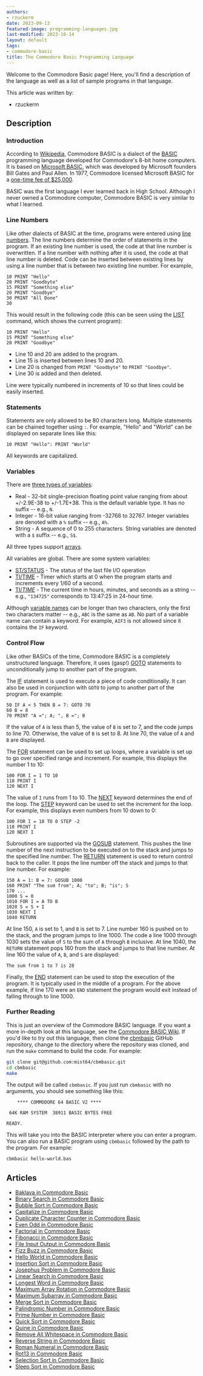 ```yaml
---
authors:
- rzuckerm
date: 2023-09-13
featured-image: programming-languages.jpg
last-modified: 2023-10-14
layout: default
tags:
- commodore-basic
title: The Commodore Basic Programming Language
---
```


Welcome to the Commodore Basic page! Here, you'll find a description of the language as well as a list of sample programs in that language.

This article was written by:

- rzuckerm

## Description

### Introduction

According to [Wikipedia][1], Commodore BASIC is a dialect of the [BASIC][2]
programming language developed for Commodore's 8-bit home computers. It is
based on [Microsoft BASIC][3], which was developed by Microsoft founders
Bill Gates and Paul Allen. In 1977, Commodore licensed Microsoft BASIC for
a [one-time fee of $25,000][4].

BASIC was the first language I ever learned back in High School. Although I
never owned a Commodore computer, Commodore BASIC is very similar to what I
learned.

### Line Numbers

Like other dialects of BASIC at the time, programs were entered using
[line numbers][5]. The line numbers determine the order of statements in the
program. If an existing line number is used, the code at that line number is
overwritten. If a line number with nothing after it is used, the code at that
line number is deleted. Code can be inserted between existing lines by
using a line number that is between two existing line number. For example,

```basic
10 PRINT "Hello"
20 PRINT "Goodbyte"
15 PRINT "Something else"
20 PRINT "Goodbye"
30 PRINT "All Done"
30
```

This would result in the following code (this can be seen using the [LIST][6]
command, which shows the current program):

```basic
10 PRINT "Hello"
15 PRINT "Something else"
20 PRINT "Goodbye"
```

- Line 10 and 20 are added to the program.
- Line 15 is inserted between lines 10 and 20.
- Line 20 is changed from `PRINT "Goodbyte"` to `PRINT "Goodbye"`.
- Line 30 is added and then deleted.

Line were typically numbered in increments of 10 so that lines could be easily
inserted.

### Statements

Statements are only allowed to be 80 characters long. Multiple statements can
be chained together using `:`. For example, "Hello" and "World" can be
displayed on separate lines like this:

```basic
10 PRINT "Hello": PRINT "World"
```

All keywords are capitalized.

### Variables

There are [three types of variables][7]:

- Real - 32-bit single-precision floating point value ranging from about
  +/-2.9E-38   to +/-1.7E+38. This is the default variable type. It has no
  suffix -- e.g., `N`.
- Integer - 16-bit value ranging from -32768 to 32767. Integer variables are
  denoted with a `%` suffix -- e.g., `A%`.
- String - A sequence of 0 to 255 characters. String variables are denoted
  with a `$` suffix -- e.g., `S$`.

All three types support [arrays][14].

All variables are global. There are some system variables:

- [ST/STATUS][8] - The status of the last file I/O operation
- [TI/TIME][9] - Timer which starts at 0 when the program starts and
  increments every 1/60 of a second.
- [TI$/TIME$][10] - The current time in hours, minutes, and seconds as a
  string -- e.g., `"134725"` corresponds to 13:47:25 in 24-hour time.

Although [variable names][11] can be longer than two characters, only the first
two characters matter -- e.g., `ABC` is the same as `AB`. No part of a
variable name can contain a keyword. For example, `AIF3` is not allowed since
it contains the `IF` keyword.

### Control Flow

Like other BASICs of the time, Commodore BASIC is a completely unstructured
language. Therefore, it uses (gasp!) [GOTO][12] statements to unconditionally
jump to another part of the program.

The [IF][13] statement is used to execute a piece of code conditionally. It
can also be used in conjunction with `GOTO` to jump to another part of the program.
For example:

```basic
50 IF A < 5 THEN B = 7: GOTO 70
60 B = 8
70 PRINT "A ="; A; ", B ="; B
```

If the value of `A` is less than 5, the value of `B` is set to 7, and the code
jumps to line 70. Otherwise, the value of `B` is set to 8. At line 70, the
value of `A` and `B` are displayed.

The [FOR][15] statement can be used to set up loops, where a variable is set
up to go over specified range and increment. For example, this displays the
number 1 to 10:

```basic
100 FOR I = 1 TO 10
110 PRINT I
120 NEXT I
```

The value of `I` runs from 1 to 10. The [NEXT][16] keyword determines the end
of the loop. The [STEP][17] keyword can be used to set the increment for the
loop. For example, this displays even numbers from 10 down to 0:

```basic
100 FOR I = 10 TO 0 STEP -2
110 PRINT I
120 NEXT I
```

Subroutines are supported via the [GOSUB][18] statement. This pushes the line
number of the next instruction to be executed on to the stack and jumps to
the specified line number. The [RETURN][19] statement is used to return
control back to the caller. It pops the line number off the stack and jumps
to that line number. For example:

```basic
150 A = 1: B = 7: GOSUB 1000
160 PRINT "The sum from"; A; "to"; B; "is"; S
170 ...
1000 S = 0
1010 FOR I = A TO B
1020 S = S + I
1030 NEXT I
1040 RETURN
```

At line 150, `A` is set to 1, and `B` is set to 7. Line number 160 is pushed on
to the stack, and the program jumps to line 1000. The code a line 1000 through
1030 sets the value of `S` to the sum of `A` through `B` inclusive. At line
1040, the `RETURN` statement pops 160 from the stack and jumps to that line
number. At line 160 the value of `A`, `B`, and `S` are displayed:

```
The sum from 1 to 7 is 28
```

Finally, the [END][20] statement can be used to stop the execution of the
program. It is typically used in the middle of a program. For the above
example, if line 170 were an `END` statement the program would exit instead
of falling through to line 1000.

### Further Reading

This is just an overview of the Commodore BASIC language. If you want a more
in-depth look at this language, see the [Commodore BASIC Wiki][21]. If you'd
like to try out this language, then clone the [cbmbasic][22] GitHub
repository, change to the directory where the repository was cloned, and run
the `make` command to build the code. For example:

```bash
git clone git@github.com:mist64/cbmbasic.git
cd cbmbasic
make
```

The output will be called `cbmbasic`. If you just run `cbmbasic` with no
arguments, you should see something like this:

```
    **** COMMODORE 64 BASIC V2 ****

 64K RAM SYSTEM  38911 BASIC BYTES FREE

READY.
```

This will take you into the BASIC interpreter where you can enter a program.
You can also run a BASIC program using `cbmbasic` followed by the path to
the program. For example:

```bash
cbmbasic hello-world.bas
```

[1]: https://en.wikipedia.org/wiki/Commodore_BASIC
[2]: https://en.wikipedia.org/wiki/BASIC
[3]: https://en.wikipedia.org/wiki/Microsoft_BASIC
[4]: https://www.c64-wiki.com/wiki/Microsoft#Commodore_BASIC
[5]: https://www.c64-wiki.com/wiki/BASIC#Entering_a_BASIC_program
[6]: https://www.c64-wiki.com/wiki/LIST
[7]: https://www.c64-wiki.com/wiki/Variable#Variables_in_BASIC
[8]: https://www.c64-wiki.com/wiki/STATUS
[9]: https://www.c64-wiki.com/wiki/TIME
[10]: https://www.c64-wiki.com/wiki/TIME$
[11]: https://www.c64-wiki.com/wiki/Variable#Names_of_Variables
[12]: https://www.c64-wiki.com/wiki/GOTO
[13]: https://www.c64-wiki.com/wiki/IF
[14]: https://www.c64-wiki.com/wiki/Array
[15]: https://www.c64-wiki.com/wiki/FOR
[16]: https://www.c64-wiki.com/wiki/NEXT
[17]: https://www.c64-wiki.com/wiki/STEP
[18]: https://www.c64-wiki.com/wiki/GOSUB
[19]: https://www.c64-wiki.com/wiki/RETURN
[20]: https://www.c64-wiki.com/wiki/END
[21]: https://www.c64-wiki.com/wiki/BASIC
[22]: https://github.com/mist64/cbmbasic


## Articles

- [Baklava in Commodore Basic](https://sampleprograms.io/projects/baklava/commodore-basic)
- [Binary Search in Commodore Basic](https://sampleprograms.io/projects/binary-search/commodore-basic)
- [Bubble Sort in Commodore Basic](https://sampleprograms.io/projects/bubble-sort/commodore-basic)
- [Capitalize in Commodore Basic](https://sampleprograms.io/projects/capitalize/commodore-basic)
- [Duplicate Character Counter in Commodore Basic](https://sampleprograms.io/projects/duplicate-character-counter/commodore-basic)
- [Even Odd in Commodore Basic](https://sampleprograms.io/projects/even-odd/commodore-basic)
- [Factorial in Commodore Basic](https://sampleprograms.io/projects/factorial/commodore-basic)
- [Fibonacci in Commodore Basic](https://sampleprograms.io/projects/fibonacci/commodore-basic)
- [File Input Output in Commodore Basic](https://sampleprograms.io/projects/file-input-output/commodore-basic)
- [Fizz Buzz in Commodore Basic](https://sampleprograms.io/projects/fizz-buzz/commodore-basic)
- [Hello World in Commodore Basic](https://sampleprograms.io/projects/hello-world/commodore-basic)
- [Insertion Sort in Commodore Basic](https://sampleprograms.io/projects/insertion-sort/commodore-basic)
- [Josephus Problem in Commodore Basic](https://sampleprograms.io/projects/josephus-problem/commodore-basic)
- [Linear Search in Commodore Basic](https://sampleprograms.io/projects/linear-search/commodore-basic)
- [Longest Word in Commodore Basic](https://sampleprograms.io/projects/longest-word/commodore-basic)
- [Maximum Array Rotation in Commodore Basic](https://sampleprograms.io/projects/maximum-array-rotation/commodore-basic)
- [Maximum Subarray in Commodore Basic](https://sampleprograms.io/projects/maximum-subarray/commodore-basic)
- [Merge Sort in Commodore Basic](https://sampleprograms.io/projects/merge-sort/commodore-basic)
- [Palindromic Number in Commodore Basic](https://sampleprograms.io/projects/palindromic-number/commodore-basic)
- [Prime Number in Commodore Basic](https://sampleprograms.io/projects/prime-number/commodore-basic)
- [Quick Sort in Commodore Basic](https://sampleprograms.io/projects/quick-sort/commodore-basic)
- [Quine in Commodore Basic](https://sampleprograms.io/projects/quine/commodore-basic)
- [Remove All Whitespace in Commodore Basic](https://sampleprograms.io/projects/remove-all-whitespace/commodore-basic)
- [Reverse String in Commodore Basic](https://sampleprograms.io/projects/reverse-string/commodore-basic)
- [Roman Numeral in Commodore Basic](https://sampleprograms.io/projects/roman-numeral/commodore-basic)
- [Rot13 in Commodore Basic](https://sampleprograms.io/projects/rot13/commodore-basic)
- [Selection Sort in Commodore Basic](https://sampleprograms.io/projects/selection-sort/commodore-basic)
- [Sleep Sort in Commodore Basic](https://sampleprograms.io/projects/sleep-sort/commodore-basic)